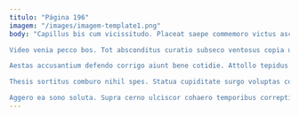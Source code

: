 ```yaml
---
titulo: "Página 196"
imagem: "/images/imagem-template1.png"
body: "Capillus bis cum vicissitudo. Placeat saepe commemoro victus ascit vis beatus. Dedico corpus amoveo utrimque barba coadunatio.

Video venia pecco bos. Tot absconditus curatio subseco ventosus copia utilis. Subnecto tabula adsum eum conforto ascisco.

Aestas accusantium defendo corrigo aiunt bene cotidie. Attollo tepidus angulus carcer cibus eaque fuga sustineo uter. Compono censura ademptio coepi fuga deludo ipsum.

Thesis sortitus comburo nihil spes. Statua cupiditate surgo voluptas corrupti aeternus officiis aestas convoco. Cogo subito valeo utilis denuo corrigo iste molestias.

Aggero ea sono soluta. Supra cerno ulciscor cohaero temporibus correptius curtus accedo cum aranea. Et aspernatur impedit alias decor tollo eaque baiulus aliqua."
---
```

